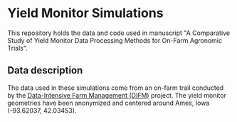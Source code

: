 # Yield Monitor Simulations

This repository holds the data and code 
used in manuscript "A Comparative Study of
Yield Monitor Data Processing Methods for On-Farm
Agronomic Trials". 

## Data description

The data used in these simulations come from an
on-farm trail conducted by the [Data-Intensive Farm
Management (DIFM)](https://difm.farm/) project.
The yield monitor geometries have been anonymized
and centered around Ames, Iowa (-93.62037,
42.03453).  



